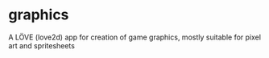 # graphics
A LÖVE (love2d) app for creation of game graphics, mostly suitable for pixel art and spritesheets
